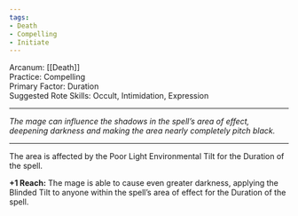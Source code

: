 ```yaml
---
tags:
- Death
- Compelling
- Initiate
---
```


Arcanum: [[Death]]\
Practice: Compelling\
Primary Factor: Duration\
Suggested Rote Skills: Occult, Intimidation, Expression

---

_The mage can influence the shadows in the spell’s area of effect, deepening darkness and making the area nearly completely pitch black._

---

The area is affected by the Poor Light Environmental Tilt for the Duration of the spell.

**+1 Reach:** The mage is able to cause even greater darkness, applying the Blinded Tilt to anyone within the spell’s area of effect for the Duration of the spell.
